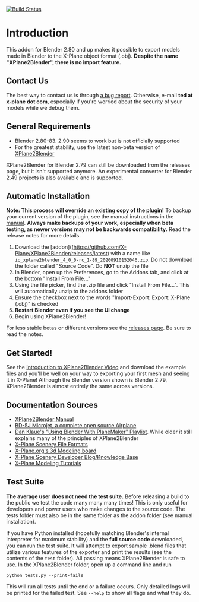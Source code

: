[![Build Status](https://travis-ci.org/X-Plane/XPlane2Blender.svg?branch=master)](https://travis-ci.org/X-Plane/XPlane2Blender)

# Introduction
This addon for Blender 2.80 and up makes it possible to export models made in Blender to the X-Plane object format (.obj). **Despite the name "XPlane2Blender", there is no import feature.**

## Contact Us
The best way to contact us is through [a bug report](https://github.com/X-Plane/XPlane2Blender/issues). Otherwise, e-mail **ted at x-plane dot com**, especially if you're worried about the security of your models while we debug them.

## General Requirements
- Blender 2.80-83. 2.90 seems to work but is not officially supported
- For the greatest stability, use the latest non-beta version of [XPlane2Blender](https://github.com/X-Plane/XPlane2Blender/releases/latest)

XPlane2Blender for Blender 2.79 can still be downloaded from the releases page, but it isn't supported anymore. An experimental converter for Blender 2.49 projects is also available and is supported.

## Automatic Installation
**Note: This process will override an existing copy of the plugin!** To backup your current version of the plugin, see the manual instructions in the [manual](https://xp2b-docs.gitbook.io/xplane2blender-docs/index-3/34_installation). **Always make backups of your work, especially when beta testing, as newer versions may not be backwards compatibility.** Read the release notes for more details.

1. Download the [addon]((https://github.com/X-Plane/XPlane2Blender/releases/latest) with a name like ``io_xplane2blender_4_0_0-rc_1-89_20200910152046.zip``. Do not download the folder called "Source Code". Do **NOT** unzip the file
2. In Blender, open up the Preferences, go to the Addons tab, and click at the bottom "Install From File..."
3. Using the file picker, find the .zip file and click "Install From File...". This will automatically unzip to the addons folder
4. Ensure the checkbox next to the words "Import-Export: Export: X-Plane (.obj)" is checked
5. **Restart Blender even if you see the UI change**
6. Begin using XPlane2Blender!

For less stable betas or different versions see the [releases page](https://github.com/X-Plane/XPlane2Blender/releases). Be sure to read the notes.

## Get Started!
See the [Introduction to XPlane2Blender Video](https://developer.x-plane.com/tools/blender/) and download the example files and you'll be well on your way to exporting your first mesh and seeing it in X-Plane! Although the Blender version shown is Blender 2.79, XPlane2Blender is almost entirely the same across versions.

## Documentation Sources
- [XPlane2Blender Manual](https://xp2b-docs.gitbook.io/xplane2blender-docs)
- [BD-5J Microjet, a complete open source Airplane](https://forums.x-plane.org/index.php?/files/file/27269-bd-5j-microjet)
- [Dan Klaue's "Using Blender With PlaneMaker" Playlist](https://www.youtube.com/playlist?list=PLDB0F4B925CF9169C). While older it still explains many of the principles of XPlane2Blender
- [X-Plane Scenery File Formats](http://developer.x-plane.com/docs/specs/)
- [X-Plane.org's 3d Modeling board](https://forums.x-plane.org/index.php?/forums/forum/45-3d-modeling/)
- [X-Plane Scenery Developer Blog/Knowledge Base](http://developer.x-plane.com/)
- [X-Plane Modeling Tutorials](http://developer.x-plane.com/docs/modeling/)

## Test Suite
**The average user does not need the test suite.** Before releasing a build to the public we test the code many many many times! This is only useful for developers and power users who make changes to the source code. The tests folder must also be in the same folder as the addon folder (see manual installation).

If you have Python installed (hopefully matching Blender's internal interpreter for maximum stability) and the **full source code** downloaded, you can run the test suite. It will attempt to export sample .blend files that utilize various features of the exporter and print the results (see the contents of the ``test`` folder). All passing means XPlane2Blender is safe to use. In the XPlane2Blender folder, open up a command line and run

``python tests.py --print-fails``

This will run all tests until the end or a failure occurs. Only detailed logs will be printed for the failed test. See ``--help`` to show all flags and what they do.
